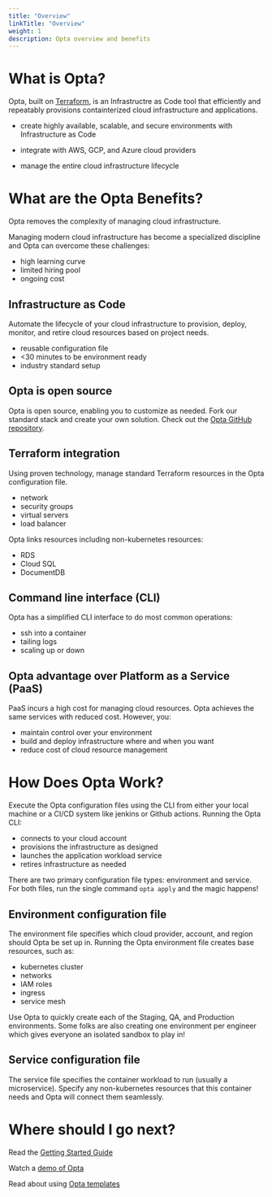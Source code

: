 ```yaml
---
title: "Overview"
linkTitle: "Overview"
weight: 1
description: Opta overview and benefits
---
```


# What is Opta?

Opta, built on [Terraform](https://www.terraform.io), is an Infrastructre as Code tool that efficiently and repeatably provisions containterized cloud infrastructure and applications.  

- create highly available, scalable, and secure environments with Infrastructure as Code

- integrate with AWS, GCP, and Azure cloud providers

- manage the entire cloud infrastructure lifecycle

<!---
*Image*: 
CONFIGURE > CODE > PROVISION > RETIRE
--->

# What are the Opta Benefits?
Opta removes the complexity of managing cloud infrastructure.  

Managing modern cloud infrastructure has become a specialized discipline and Opta can overcome these challenges:  
- high learning curve
- limited hiring pool
- ongoing cost

## Infrastructure as Code

Automate the lifecycle of your cloud infrastructure to provision, deploy, monitor, and retire cloud resources based on project needs.

- reusable configuration file
- <30 minutes to be environment ready
- industry standard setup  
 
## Opta is open source
Opta is open source, enabling you to customize as needed. Fork our standard stack and create your own solution. Check out the [Opta GitHub repository](https://github.com/run-x/opta-docs).  

## Terraform integration
Using proven technology, manage standard Terraform resources in the Opta configuration file.
- network
- security groups
- virtual servers
- load balancer 

Opta links resources including non-kubernetes resources:
- RDS
- Cloud SQL
- DocumentDB


## Command line interface (CLI)
Opta has a simplified CLI interface to do most common operations: 
- ssh into a container
- tailing logs
- scaling up or down

## Opta advantage over Platform as a Service (PaaS)
PaaS incurs a high cost for managing cloud resources. Opta achieves the same services with reduced cost. However, you:
- maintain control over your environment 
- build and deploy infrastructure where and when you want
- reduce cost of cloud resource management

# How Does Opta Work?

Execute the Opta configuration files using the CLI from either your local machine or a CI/CD system like jenkins or Github actions. Running the Opta CLI:
- connects to your cloud account
- provisions the infrastructure as designed
- launches the application workload service
- retires infrastructure as needed

There are two primary configuration file types: environment and service. For both files, run the single command `opta apply` and the magic happens! 

## Environment configuration file
The environment file specifies which cloud provider, account, and region should Opta be set up in. Running the Opta environment file creates base resources, such as:
- kubernetes cluster
- networks
- IAM roles
- ingress
- service mesh  

Use Opta to quickly create each of the Staging, QA, and Production environments. Some folks are also creating one environment per engineer which gives everyone an isolated sandbox to play in!

## Service configuration file
The service file specifies the container workload to run (usually a microservice). Specify any non-kubernetes resources that this container needs and Opta will connect them seamlessly.

# Where should I go next?

Read the [Getting Started Guide](/getting-started/)  

Watch a [demo of Opta](https://www.youtube.com/watch?v=nja_EfpGexE)  

Read about using [Opta templates](/miscellaneous/templatization/)

